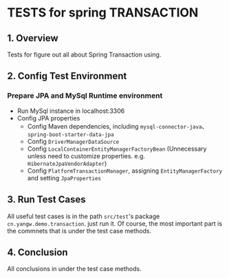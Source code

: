 # TESTS for spring TRANSACTION

## 1. Overview

Tests for figure out all about Spring Transaction using.

## 2. Config Test Environment

### Prepare JPA and MySql Runtime environment

- Run MySql instance in localhost:3306
- Config JPA properties
  - Config Maven dependencies, including `mysql-connector-java`、`spring-boot-starter-data-jpa`
  - Config `DriverManagerDataSource`
  - Config `LocalContainerEntityManagerFactoryBean` (Unnecessary unless need to customize properties. e.g. `HibernateJpaVendorAdapter`)
  - Config `PlatformTransactionManager`, assigning  `EntityManagerFactory`  and setting `JpaProperties`

## 3. Run Test Cases

All useful test cases is in the path `src/test`'s package `cn.yangw.demo.transaction`. just run it. Of course, the most important part is the commnets that is under the test case methods. 

## 4. Conclusion

All conclusions in under the test case methods. 